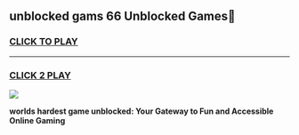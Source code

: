 
## unblocked gams 66 Unblocked Games👋
<h3>
<a href="https://premium.freeplayer.one?title=unblocked_gams_66&ref=16F">CLICK TO PLAY</a></h3>
<hr>

<h3>
<a href="https://premium.freeplayer.one?title=unblocked_gams_66&ref=16F">CLICK 2 PLAY</a>
  
</h3>

<a href="https://premium.freeplayer.one?title=unblocked_gams_66&ref=16F/"><img src="https://clearcache.store/games.png"></a>


**worlds hardest game unblocked: Your Gateway to Fun and Accessible Online Gaming**
